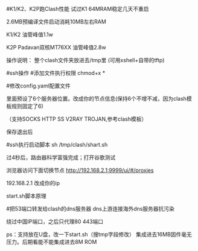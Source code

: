 #K1/K2、K2P跑Clash性能
试过K1 64MRAM稳定几天不重启 

2.6MB预编译文件启动消耗10MB左右RAM

K1/K2 油管峰值1.1w

K2P Padavan双核MT76XX 油管峰值2.8w


操作说明：
整个clash文件夹放进去/tmp里
(可用xshell+自带的tftp)

#ssh操作
#添加文件执行权限
chmod+x *

#修改config.yaml配置文件

里面预设了6个服务器位置。改成你的节点信息(保持6个不增不减，因为clash模板规则固定了6)

（支持SOCKS HTTP SS V2RAY TROJAN,参考clash模板）

保存退出后

#ssh执行启动脚本
sh /tmp/clash/shart.sh

过4秒后，路由器科学富强完成；打开谷歌测试

浏览器访问下面切换节点
http://192.168.2.1:9999/ui/#/proxies

192.168.2.1 改成你的ip

start.sh脚本原理

#把53端口转发给clash的dns服务器
dns上游连接海外dns服务器抗污染

绕过中国IP端口，之后只代理80 443端口


ps：支持放在U盘，改一下start.sh（搜tmp字段修改）
集成进去16MB固件毫无压力。后期看能不能集成进去8M ROM
